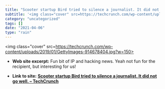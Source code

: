 ```yaml
---
title: "Scooter startup Bird tried to silence a journalist. It did not go well. – TechCrunch"
subtitle: '<img class="cover" src=https://techcrunch.com/wp-content/uploads/2019/01/GettyImages-914678404.jpg?w...'
category: "uncategorized"
tags: []
date: "2021-04-06"
type: "rain"
---
```

<img class="cover" src=https://techcrunch.com/wp-content/uploads/2019/01/GettyImages-914678404.jpg?w=150>



* **Web site excerpt:** Fun bit of IP and hacking news. Yeah not fun for the recipient, but interesting for us!

* **Link to site:** **[Scooter startup Bird tried to silence a journalist. It did not go well. – TechCrunch](https://techcrunch.com/2019/01/11/scooter-startup-bird-silence-journalist)**